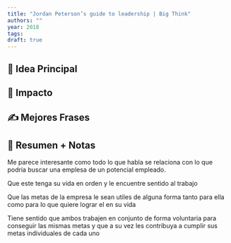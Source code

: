 ```yaml
---
title: "Jordan Peterson’s guide to leadership | Big Think"
authors: ""
year: 2018
tags: 
draft: true
---
```

## 🌱 Idea Principal

## 🌌 Impacto

## ✍ Mejores Frases

## 📔 Resumen + Notas
Me parece interesante como todo lo que habla se relaciona con lo que podria buscar una emplesa de un potencial empleado.

Que este tenga su vida en orden y le encuentre sentido al trabajo

Que las metas de la empresa le sean utiles de alguna forma tanto para ella como para lo que quiere lograr el en su vida

Tiene sentido que ambos trabajen en conjunto de forma voluntaria para conseguir las mismas metas y que a su vez les contribuya a cumplir sus metas individuales de cada uno
